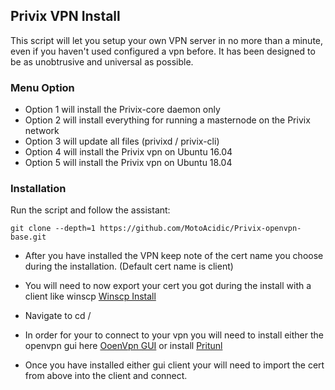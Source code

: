 ## Privix VPN Install
This script will let you setup your own VPN server in no more than a minute, even if you haven't used configured a vpn before. It has been designed to be as unobtrusive and universal as possible.

### Menu Option
* Option 1 will install the Privix-core daemon only
* Option 2 will install everything for running a masternode on the Privix network
* Option 3 will update all files (privixd / privix-cli)
* Option 4 will install the Privix vpn on Ubuntu 16.04
* Option 5 will install the Privix vpn on Ubuntu 18.04

### Installation
Run the script and follow the assistant:

```
git clone --depth=1 https://github.com/MotoAcidic/Privix-openvpn-base.git
```

* After you have installed the VPN keep note of the cert name you choose during the installation. (Default cert name is client)

* You will need to now export your cert you got during the install with a client like winscp [Winscp Install](https://winscp.net/eng/index.php)

* Navigate to cd /

* In order for your to connect to your vpn you will need to install either the openvpn gui here [OoenVpn GUI](https://openvpn.net/community-downloads/)
or install [Pritunl](https://client.pritunl.com/)

* Once you have installed either gui client your will need to import the cert from above into the client and connect.

